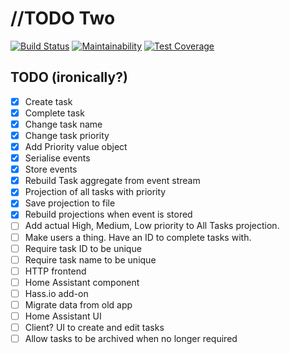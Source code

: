 //TODO Two
==========

[![Build Status](https://travis-ci.org/jjok/todo-two.svg?branch=master)](https://travis-ci.org/jjok/todo-two)
[![Maintainability](https://api.codeclimate.com/v1/badges/4f47d670a91db790d1f6/maintainability)](https://codeclimate.com/github/jjok/todo-two/maintainability)
[![Test Coverage](https://api.codeclimate.com/v1/badges/4f47d670a91db790d1f6/test_coverage)](https://codeclimate.com/github/jjok/todo-two/test_coverage)


TODO (ironically?)
------------------

* [X] Create task
* [X] Complete task
* [X] Change task name
* [X] Change task priority
* [X] Add Priority value object
* [X] Serialise events
* [X] Store events
* [X] Rebuild Task aggregate from event stream
* [X] Projection of all tasks with priority
* [X] Save projection to file
* [X] Rebuild projections when event is stored
* [ ] Add actual High, Medium, Low priority to All Tasks projection.
* [ ] Make users a thing. Have an ID to complete tasks with.
* [ ] Require task ID to be unique
* [ ] Require task name to be unique
* [ ] HTTP frontend
* [ ] Home Assistant component
* [ ] Hass.io add-on
* [ ] Migrate data from old app
* [ ] Home Assistant UI
* [ ] Client? UI to create and edit tasks
* [ ] Allow tasks to be archived when no longer required
